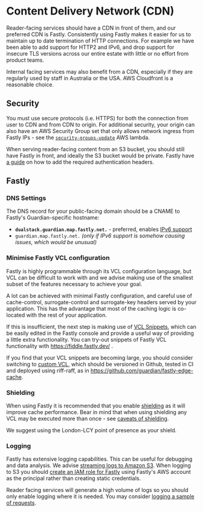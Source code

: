 # Content Delivery Network (CDN)

Reader-facing services should have a CDN in front of them, and our preferred CDN is Fastly. Consistently using Fastly makes it easier for us to maintain up to date termination of HTTP connections.  For example we have been able to add support for HTTP2 and IPv6, and drop support for insecure TLS versions across our entire estate with little or no effort from product teams.

Internal facing services may also benefit from a CDN, especially if they are regularly used by staff in Australia or the USA.  AWS Cloudfront is a reasonable choice.

## Security

You must use secure protocols (i.e. HTTPS) for both the connection from user to CDN and from CDN to origin. For additional security, your origin can also have an AWS Security Group set that only allows network ingress from Fastly IPs - see the [`security-groups-update`](https://github.com/guardian/platform/tree/main/security-groups-update) AWS lambda.

When serving reader-facing content from an S3 bucket, you should still have Fastly in front, and ideally the S3 bucket would be private. Fastly have [a guide](https://docs.fastly.com/en/guides/amazon-s3#using-an-amazon-s3-private-bucket) on how to add the required authentication headers.

## Fastly

### DNS Settings

The DNS record for your public-facing domain should be a CNAME to Fastly's Guardian-specific hostname:

* **`dualstack.guardian.map.fastly.net.`** - preferred, enables [IPv6 support](https://docs.fastly.com/en/guides/ipv6-support)
* `guardian.map.fastly.net.` _(only if IPv6 support is somehow causing issues, which would be unusual)_

### Minimise Fastly VCL configuration

Fastly is highly programmable through its VCL configuration language, but VCL can be difficult to work with and we advise making use of the smallest subset of the features necessary to achieve your goal.

A lot can be achieved with minimal Fastly configuration, and careful use of cache-control, surrogate-control and surrogate-key headers served by your application. This has the advantage that most of the caching logic is co-located with the rest of your application.

If this is insufficient, the next step is making use of [VCL Snippets](https://docs.fastly.com/en/guides/using-regular-vcl-snippets), which can be easily edited in the Fastly console and provide a useful way of providing a little extra functionality. You can try-out snippets of Fastly VCL functionality with https://fiddle.fastly.dev/ .

If you find that your VCL snippets are becoming large, you should consider switching to [custom VCL](https://docs.fastly.com/en/guides/uploading-custom-vcl), which should be versioned in Github, tested in CI and deployed using riff-raff, as in
https://github.com/guardian/fastly-edge-cache.

### Shielding
When using Fastly it is recommended that you enable [shielding](https://docs.fastly.com/en/guides/shielding#caveats-of-shielding) as it will improve cache performance. Bear in mind that when using shielding any VCL may be executed more than once - see [caveats of shielding](https://docs.fastly.com/en/guides/shielding#caveats-of-shielding). 

We suggest using the London-LCY point of presence as your shield.

### Logging
Fastly has extensive logging capabilities. This can be useful for debugging and data analysis. We advise [streaming logs to Amazon S3](https://docs.fastly.com/en/guides/log-streaming-amazon-s3). When logging to S3 you should [create an IAM role for Fastly](https://docs.fastly.com/en/guides/creating-an-aws-iam-role-for-fastly-logging) using Fastly's AWS account as the principal rather than creating static credentials.

Reader facing services will generate a high volume of logs so you should only enable logging where it is needed. You may consider [logging a sample of requests](https://docs.fastly.com/en/guides/useful-conditions-for-logging#logging-samples).
